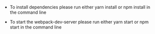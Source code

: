 - To install dependencies please run either yarn install or npm install in the command line

- To start the webpack-dev-server please run either yarn start or npm start in the command line 
